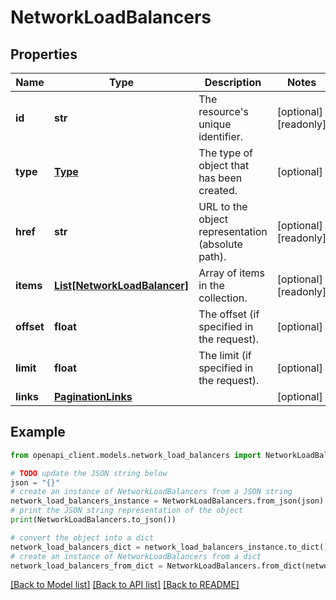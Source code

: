 # NetworkLoadBalancers


## Properties

Name | Type | Description | Notes
------------ | ------------- | ------------- | -------------
**id** | **str** | The resource&#39;s unique identifier. | [optional] [readonly] 
**type** | [**Type**](Type.md) | The type of object that has been created. | [optional] 
**href** | **str** | URL to the object representation (absolute path). | [optional] [readonly] 
**items** | [**List[NetworkLoadBalancer]**](NetworkLoadBalancer.md) | Array of items in the collection. | [optional] [readonly] 
**offset** | **float** | The offset (if specified in the request). | [optional] 
**limit** | **float** | The limit (if specified in the request). | [optional] 
**links** | [**PaginationLinks**](PaginationLinks.md) |  | [optional] 

## Example

```python
from openapi_client.models.network_load_balancers import NetworkLoadBalancers

# TODO update the JSON string below
json = "{}"
# create an instance of NetworkLoadBalancers from a JSON string
network_load_balancers_instance = NetworkLoadBalancers.from_json(json)
# print the JSON string representation of the object
print(NetworkLoadBalancers.to_json())

# convert the object into a dict
network_load_balancers_dict = network_load_balancers_instance.to_dict()
# create an instance of NetworkLoadBalancers from a dict
network_load_balancers_from_dict = NetworkLoadBalancers.from_dict(network_load_balancers_dict)
```
[[Back to Model list]](../README.md#documentation-for-models) [[Back to API list]](../README.md#documentation-for-api-endpoints) [[Back to README]](../README.md)


